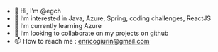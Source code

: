 - 👋 Hi, I’m @egch
- 👀 I’m interested in Java, Azure, Spring, coding challenges, ReactJS
- 🌱 I’m currently learning Azure
- 💞️ I’m looking to collaborate on my projects on github
- 📫 How to reach me : enricogiurin@gmail.com

<!---
egch/egch is a ✨ special ✨ repository because its `README.md` (this file) appears on your GitHub profile.
You can click the Preview link to take a look at your changes.
--->
